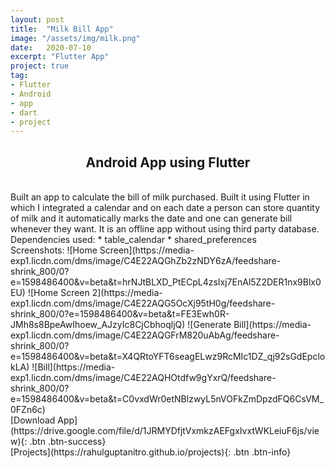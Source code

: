 ```yaml
---
layout: post
title:  "Milk Bill App"
image: "/assets/img/milk.png"
date:   2020-07-10
excerpt: "Flutter App"
project: true
tag:
- Flutter
- Android
- app
- dart
- project
---
```


<center><h2>Android App using Flutter</h2></center>

<br/>  
Built an app to calculate the bill of milk purchased. Built it using Flutter in which I integrated a calendar and on each date a person can store quantity of milk and 
it automatically marks the date and one can generate bill whenever they want. It is an offline app without using third party database.

<br/> 
Dependencies used:
* table_calendar
* shared_preferences

<br/>
Screenshots:
![Home Screen](https://media-exp1.licdn.com/dms/image/C4E22AQGhZb2zNDY6zA/feedshare-shrink_800/0?e=1598486400&v=beta&t=hrNJtBLXD_PtECpL4zsIxj7EnAl5Z2DER1nx9Blx0EU)
![Home Screen 2](https://media-exp1.licdn.com/dms/image/C4E22AQG5OcXj95tH0g/feedshare-shrink_800/0?e=1598486400&v=beta&t=FE3Ewh0R-JMh8s8BpeAwIhoew_AJzyIc8CjCbhoqljQ)
![Generate Bill](https://media-exp1.licdn.com/dms/image/C4E22AQGFrM820uAbAg/feedshare-shrink_800/0?e=1598486400&v=beta&t=X4QRtoYFT6seagELwz9RcMIc1DZ_qj92sGdEpclokLA)
![Bill](https://media-exp1.licdn.com/dms/image/C4E22AQHOtdfw9gYxrQ/feedshare-shrink_800/0?e=1598486400&v=beta&t=C0vxdWr0etNBlzwyL5nVOFkZmDpzdFQ6CsVM_0FZn6c)

<!--Check code on Github [click here](https://github.com/RahulGuptaNitro/FruitSliceGame).-->

<br/>
[Download App](https://drive.google.com/file/d/1JRMYDfjtVxmkzAEFgxIvxtWKLeiuF6js/view){: .btn .btn-success}

<br/>
[Projects](https://rahulguptanitro.github.io/projects){: .btn .btn-info}
